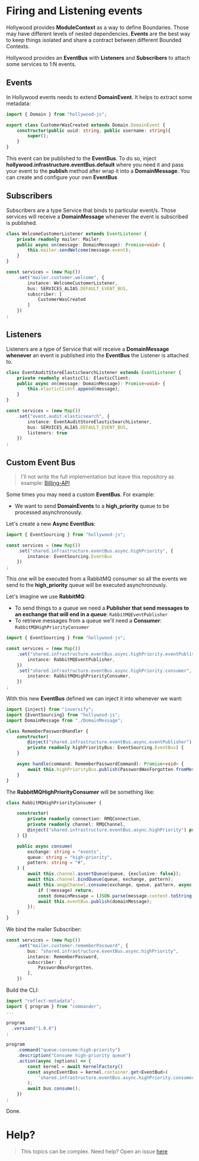 # Firing and Listening events

Hollywood provides **ModuleContext** as a way to define Boundaries. Those may have different levels of nested dependencies. 
**Events** are the best way to keep things isolated and share a contract between different Bounded Contexts.

Hollywood provides an **EventBus** with **Listeners** and **Subscribers** to attach some services to 1:N events.

## Events

In Hollywood events needs to extend **DomainEvent**. It helps to extract some metadata:
```typescript
import { Domain } from "hollywood-js";

export class CustomerWasCreated extends Domain.DomainEvent {
    constructor(public uuid: string, public username: string){
        super();
    }
}
```

This event can be published to the **EventBus**. To do so, inject **hollywood.infrastructure.eventBus.default** where you need it and pass your event to the **publish** method after wrap it into a **DomainMessage**.
You can create and configure your own **EventBus** 

## Subscribers

Subscribers are a type Service that binds to particular event/s. Those services will receive a **DomainMessage** whenever the event is subscribed is published.

```typescript
class WelcomeCustomerListener extends EventListener {
    private readonly mailer: Mailer;
    public async on(message: DomainMessage): Promise<void> {
        this.mailer.sendWelcome(message.event);
    }
}

const services = (new Map())
    .set("mailer.customer.welcome", {
        instance: WelcomeCustomerListener,
        bus: SERVICES_ALIAS.DEFAULT_EVENT_BUS,
        subscriber: [
            CustomerWasCreated
        ]
    })
;
```

## Listeners

Listeners are a type of Service that will receive a **DomainMessage**  **whenever** an event is published into the **EventBus** the Listener is attached to. 

```typescript
class EventAuditStoreElasticSearchListener extends EventListener {
    private readonly elasticCli: ElasticClient;
    public async on(message: DomainMessage): Promise<void> {
        this.elasticClient.append(message);
    }
}

const services = (new Map())
    .set("event.audit.elasticsearch", {
        instance: EventAuditStoreElasticSearchListener,
        bus: SERVICES_ALIAS.DEFAULT_EVENT_BUS,
        listeners: true
    })
;
```

## Custom Event Bus

> I'll not write the full implementation but leave this repository as example: [Billing-API](https://github.com/jorge07/billing-api)

Some times you may need a custom **EventBus**. For example: 

- We want to send **DomainEvents** to a **high_priority** queue to be processed asynchronously.

Let's create a new **Async EventBus**:

```typescript
import { EventSourcing } from "hollywood-js";

const services = (new Map())
    .set("shared.infrastructure.eventBus.async.highPriority", { 
        instance: EventSourcing.EventBus 
    })
;
```
This one will be executed from a RabbitMQ consumer so all the events we send to the **high_priority** queue will be executed asynchronously.


Let's imagine we use **RabbitMQ**:
- To send things to a queue we need a **Publisher that send messages to an exchange that will end in a queue**: `RabbitMQEventPublisher`
- To retrieve messages from a queue we'll need a **Consumer**: `RabbitMQHighPriorityConsumer`


```typescript
import { EventSourcing } from "hollywood-js";

const services = (new Map())
    .set("shared.infrastructure.eventBus.async.highPriority.eventPublisher", {
        instance: RabbitMQEventPublisher,
    })
    .set("shared.infrastructure.eventBus.async.highPriority.consumer", {
        instance: RabbitMQHighPriorityConsumer,
    })
;
```

With this new **EventBus** defined we can inject it into whenever we want:

```typescript
import {inject} from "inversify";
import {EventSourcing} from "hollywood-js";
import DomainMessage from "./DomainMessage";

class RememberPasswordHandler {
    constructor(
        @inject("shared.infrastructure.eventBus.async.eventPublisher")
        private readonly highPriorityBus: EventSourcing.EventBus) {
    }

    async handle(command: RememberPasswordCommand): Promise<void> {
        await this.highPriorityBus.publish(PasswordWasForgotten.fromMessge(command))
    }
}
```

The **RabbitMQHighPriorityConsumer** will be something like:

```typescript
class RabbitMQHighPriorityConsumer {

    constructor(
        private readonly connection: RMQConnection,
        private readonly channel: RMQChannel,
        @inject("shared.infrastructure.eventBus.async.highPriority") private readonly eventBus: EventBus,
    ) {}

    public async consume(
        exchange: string = "events",
        queue: string = "high-priority",
        pattern: string = "#",
    ) {
        await this.channel.assertQueue(queue, {exclusive: false});
        await this.channel.bindQueue(queue, exchange, pattern);
        await this.amqpChannel.consume(exchange, queue, pattern, async (message: Message | null) => {
            if (!message) return;
            const domainMessage = (JSON.parse(message.content.toString()) as Domain.DomainMessage);
            await this.eventBus.publish(domainMessage);
        });
    }
}
```

We bind the mailer Subscriber:

```typescript
const services = (new Map())
    .set("mailer.customer.rememberPassword", {
        bus: "shared.infrastructure.eventBus.async.highPriority",
        instance: RememberPassword,
        subscriber: [
            PasswordWasForgotten,
        ],
    })
```

Build the CLI:

```typescript
import "reflect-metadata";
import { program } from "commander";
...

program
  .version("1.0.0")
;

program
    .command("queue:consume:high-priority")
    .description("Consume high-priority queue")
    .action(async (options) => {
        const kernel = await KernelFactory()
        const asyncEventBus = kernel.container.get<EventBud>(
            'shared.infrastructure.eventBus.async.highPriority.consumer'
        );
        await bus.consume();
    })
;
```

Done.

# Help?

> This topics can be complex. Need help? Open an issue [here](https://github.com/jorge07/hollywood/issues/new/choose)

